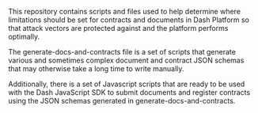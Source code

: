 This repository contains scripts and files used to help determine where limitations should be set for contracts and documents in Dash Platform so that attack vectors are protected against and the platform performs optimally.

The generate-docs-and-contracts file is a set of scripts that generate various and sometimes complex document and contract JSON schemas that may otherwise take a long time to write manually.

Additionally, there is a set of Javascript scripts that are ready to be used with the Dash JavaScript SDK to submit documents and register contracts using the JSON schemas generated in generate-docs-and-contracts.
